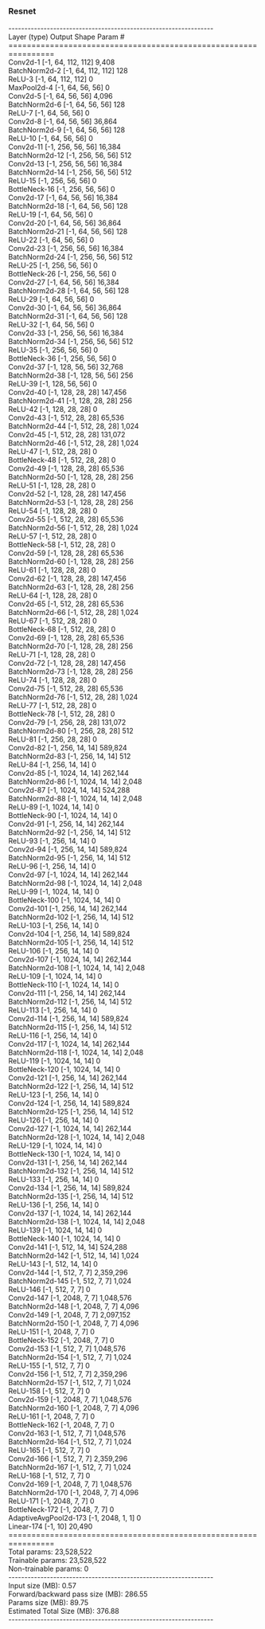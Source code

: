 ### Resnet


----------------------------------------------------------------</br>
        Layer (type)               Output Shape         Param #</br>
================================================================</br>
            Conv2d-1         [-1, 64, 112, 112]           9,408</br>
       BatchNorm2d-2         [-1, 64, 112, 112]             128</br>
              ReLU-3         [-1, 64, 112, 112]               0</br>
         MaxPool2d-4           [-1, 64, 56, 56]               0</br>
            Conv2d-5           [-1, 64, 56, 56]           4,096</br>
       BatchNorm2d-6           [-1, 64, 56, 56]             128</br>
              ReLU-7           [-1, 64, 56, 56]               0</br>
            Conv2d-8           [-1, 64, 56, 56]          36,864</br>
       BatchNorm2d-9           [-1, 64, 56, 56]             128</br>
             ReLU-10           [-1, 64, 56, 56]               0</br>
           Conv2d-11          [-1, 256, 56, 56]          16,384</br>
      BatchNorm2d-12          [-1, 256, 56, 56]             512</br>
           Conv2d-13          [-1, 256, 56, 56]          16,384</br>
      BatchNorm2d-14          [-1, 256, 56, 56]             512</br>
             ReLU-15          [-1, 256, 56, 56]               0</br>
       BottleNeck-16          [-1, 256, 56, 56]               0</br>
           Conv2d-17           [-1, 64, 56, 56]          16,384</br>
      BatchNorm2d-18           [-1, 64, 56, 56]             128</br>
             ReLU-19           [-1, 64, 56, 56]               0</br>
           Conv2d-20           [-1, 64, 56, 56]          36,864</br>
      BatchNorm2d-21           [-1, 64, 56, 56]             128</br>
             ReLU-22           [-1, 64, 56, 56]               0</br>
           Conv2d-23          [-1, 256, 56, 56]          16,384</br>
      BatchNorm2d-24          [-1, 256, 56, 56]             512</br>
             ReLU-25          [-1, 256, 56, 56]               0</br>
       BottleNeck-26          [-1, 256, 56, 56]               0</br>
           Conv2d-27           [-1, 64, 56, 56]          16,384</br>
      BatchNorm2d-28           [-1, 64, 56, 56]             128</br>
             ReLU-29           [-1, 64, 56, 56]               0</br>
           Conv2d-30           [-1, 64, 56, 56]          36,864</br>
      BatchNorm2d-31           [-1, 64, 56, 56]             128</br>
             ReLU-32           [-1, 64, 56, 56]               0</br>
           Conv2d-33          [-1, 256, 56, 56]          16,384</br>
      BatchNorm2d-34          [-1, 256, 56, 56]             512</br>
             ReLU-35          [-1, 256, 56, 56]               0</br>
       BottleNeck-36          [-1, 256, 56, 56]               0</br>
           Conv2d-37          [-1, 128, 56, 56]          32,768</br>
      BatchNorm2d-38          [-1, 128, 56, 56]             256</br>
             ReLU-39          [-1, 128, 56, 56]               0</br>
           Conv2d-40          [-1, 128, 28, 28]         147,456</br>
      BatchNorm2d-41          [-1, 128, 28, 28]             256</br>
             ReLU-42          [-1, 128, 28, 28]               0</br>
           Conv2d-43          [-1, 512, 28, 28]          65,536</br>
      BatchNorm2d-44          [-1, 512, 28, 28]           1,024</br>
           Conv2d-45          [-1, 512, 28, 28]         131,072</br>
      BatchNorm2d-46          [-1, 512, 28, 28]           1,024</br>
             ReLU-47          [-1, 512, 28, 28]               0</br>
       BottleNeck-48          [-1, 512, 28, 28]               0</br>
           Conv2d-49          [-1, 128, 28, 28]          65,536</br>
      BatchNorm2d-50          [-1, 128, 28, 28]             256</br>
             ReLU-51          [-1, 128, 28, 28]               0</br>
           Conv2d-52          [-1, 128, 28, 28]         147,456</br>
      BatchNorm2d-53          [-1, 128, 28, 28]             256</br>
             ReLU-54          [-1, 128, 28, 28]               0</br>
           Conv2d-55          [-1, 512, 28, 28]          65,536</br>
      BatchNorm2d-56          [-1, 512, 28, 28]           1,024</br>
             ReLU-57          [-1, 512, 28, 28]               0</br>
       BottleNeck-58          [-1, 512, 28, 28]               0</br>
           Conv2d-59          [-1, 128, 28, 28]          65,536</br>
      BatchNorm2d-60          [-1, 128, 28, 28]             256</br>
             ReLU-61          [-1, 128, 28, 28]               0</br>
           Conv2d-62          [-1, 128, 28, 28]         147,456</br>
      BatchNorm2d-63          [-1, 128, 28, 28]             256</br>
             ReLU-64          [-1, 128, 28, 28]               0</br>
           Conv2d-65          [-1, 512, 28, 28]          65,536</br>
      BatchNorm2d-66          [-1, 512, 28, 28]           1,024</br>
             ReLU-67          [-1, 512, 28, 28]               0</br>
       BottleNeck-68          [-1, 512, 28, 28]               0</br>
           Conv2d-69          [-1, 128, 28, 28]          65,536</br>
      BatchNorm2d-70          [-1, 128, 28, 28]             256</br>
             ReLU-71          [-1, 128, 28, 28]               0</br>
           Conv2d-72          [-1, 128, 28, 28]         147,456</br>
      BatchNorm2d-73          [-1, 128, 28, 28]             256</br>
             ReLU-74          [-1, 128, 28, 28]               0</br>
           Conv2d-75          [-1, 512, 28, 28]          65,536</br>
      BatchNorm2d-76          [-1, 512, 28, 28]           1,024</br>
             ReLU-77          [-1, 512, 28, 28]               0</br>
       BottleNeck-78          [-1, 512, 28, 28]               0</br>
           Conv2d-79          [-1, 256, 28, 28]         131,072</br>
      BatchNorm2d-80          [-1, 256, 28, 28]             512</br>
             ReLU-81          [-1, 256, 28, 28]               0</br>
           Conv2d-82          [-1, 256, 14, 14]         589,824</br>
      BatchNorm2d-83          [-1, 256, 14, 14]             512</br>
             ReLU-84          [-1, 256, 14, 14]               0</br>
           Conv2d-85         [-1, 1024, 14, 14]         262,144</br>
      BatchNorm2d-86         [-1, 1024, 14, 14]           2,048</br>
           Conv2d-87         [-1, 1024, 14, 14]         524,288</br>
      BatchNorm2d-88         [-1, 1024, 14, 14]           2,048</br>
             ReLU-89         [-1, 1024, 14, 14]               0</br>
       BottleNeck-90         [-1, 1024, 14, 14]               0</br>
           Conv2d-91          [-1, 256, 14, 14]         262,144</br>
      BatchNorm2d-92          [-1, 256, 14, 14]             512</br>
             ReLU-93          [-1, 256, 14, 14]               0</br>
           Conv2d-94          [-1, 256, 14, 14]         589,824</br>
      BatchNorm2d-95          [-1, 256, 14, 14]             512</br>
             ReLU-96          [-1, 256, 14, 14]               0</br>
           Conv2d-97         [-1, 1024, 14, 14]         262,144</br>
      BatchNorm2d-98         [-1, 1024, 14, 14]           2,048</br>
             ReLU-99         [-1, 1024, 14, 14]               0</br>
      BottleNeck-100         [-1, 1024, 14, 14]               0</br>
          Conv2d-101          [-1, 256, 14, 14]         262,144</br>
     BatchNorm2d-102          [-1, 256, 14, 14]             512</br>
            ReLU-103          [-1, 256, 14, 14]               0</br>
          Conv2d-104          [-1, 256, 14, 14]         589,824</br>
     BatchNorm2d-105          [-1, 256, 14, 14]             512</br>
            ReLU-106          [-1, 256, 14, 14]               0</br>
          Conv2d-107         [-1, 1024, 14, 14]         262,144</br>
     BatchNorm2d-108         [-1, 1024, 14, 14]           2,048</br>
            ReLU-109         [-1, 1024, 14, 14]               0</br>
      BottleNeck-110         [-1, 1024, 14, 14]               0</br>
          Conv2d-111          [-1, 256, 14, 14]         262,144</br>
     BatchNorm2d-112          [-1, 256, 14, 14]             512</br>
            ReLU-113          [-1, 256, 14, 14]               0</br>
          Conv2d-114          [-1, 256, 14, 14]         589,824</br>
     BatchNorm2d-115          [-1, 256, 14, 14]             512</br>
            ReLU-116          [-1, 256, 14, 14]               0</br>
          Conv2d-117         [-1, 1024, 14, 14]         262,144</br>
     BatchNorm2d-118         [-1, 1024, 14, 14]           2,048</br>
            ReLU-119         [-1, 1024, 14, 14]               0</br>
      BottleNeck-120         [-1, 1024, 14, 14]               0</br>
          Conv2d-121          [-1, 256, 14, 14]         262,144</br>
     BatchNorm2d-122          [-1, 256, 14, 14]             512</br>
            ReLU-123          [-1, 256, 14, 14]               0</br>
          Conv2d-124          [-1, 256, 14, 14]         589,824</br>
     BatchNorm2d-125          [-1, 256, 14, 14]             512</br>
            ReLU-126          [-1, 256, 14, 14]               0</br>
          Conv2d-127         [-1, 1024, 14, 14]         262,144</br>
     BatchNorm2d-128         [-1, 1024, 14, 14]           2,048</br>
            ReLU-129         [-1, 1024, 14, 14]               0</br>
      BottleNeck-130         [-1, 1024, 14, 14]               0</br>
          Conv2d-131          [-1, 256, 14, 14]         262,144</br>
     BatchNorm2d-132          [-1, 256, 14, 14]             512</br>
            ReLU-133          [-1, 256, 14, 14]               0</br>
          Conv2d-134          [-1, 256, 14, 14]         589,824</br>
     BatchNorm2d-135          [-1, 256, 14, 14]             512</br>
            ReLU-136          [-1, 256, 14, 14]               0</br>
          Conv2d-137         [-1, 1024, 14, 14]         262,144</br>
     BatchNorm2d-138         [-1, 1024, 14, 14]           2,048</br>
            ReLU-139         [-1, 1024, 14, 14]               0</br>
      BottleNeck-140         [-1, 1024, 14, 14]               0</br>
          Conv2d-141          [-1, 512, 14, 14]         524,288</br>
     BatchNorm2d-142          [-1, 512, 14, 14]           1,024</br>
            ReLU-143          [-1, 512, 14, 14]               0</br>
          Conv2d-144            [-1, 512, 7, 7]       2,359,296</br>
     BatchNorm2d-145            [-1, 512, 7, 7]           1,024</br>
            ReLU-146            [-1, 512, 7, 7]               0</br>
          Conv2d-147           [-1, 2048, 7, 7]       1,048,576</br>
     BatchNorm2d-148           [-1, 2048, 7, 7]           4,096</br>
          Conv2d-149           [-1, 2048, 7, 7]       2,097,152</br>
     BatchNorm2d-150           [-1, 2048, 7, 7]           4,096</br>
            ReLU-151           [-1, 2048, 7, 7]               0</br>
      BottleNeck-152           [-1, 2048, 7, 7]               0</br>
          Conv2d-153            [-1, 512, 7, 7]       1,048,576</br>
     BatchNorm2d-154            [-1, 512, 7, 7]           1,024</br>
            ReLU-155            [-1, 512, 7, 7]               0</br>
          Conv2d-156            [-1, 512, 7, 7]       2,359,296</br>
     BatchNorm2d-157            [-1, 512, 7, 7]           1,024</br>
            ReLU-158            [-1, 512, 7, 7]               0</br>
          Conv2d-159           [-1, 2048, 7, 7]       1,048,576</br>
     BatchNorm2d-160           [-1, 2048, 7, 7]           4,096</br>
            ReLU-161           [-1, 2048, 7, 7]               0</br>
      BottleNeck-162           [-1, 2048, 7, 7]               0</br>
          Conv2d-163            [-1, 512, 7, 7]       1,048,576</br>
     BatchNorm2d-164            [-1, 512, 7, 7]           1,024</br>
            ReLU-165            [-1, 512, 7, 7]               0</br>
          Conv2d-166            [-1, 512, 7, 7]       2,359,296</br>
     BatchNorm2d-167            [-1, 512, 7, 7]           1,024</br>
            ReLU-168            [-1, 512, 7, 7]               0</br>
          Conv2d-169           [-1, 2048, 7, 7]       1,048,576</br>
     BatchNorm2d-170           [-1, 2048, 7, 7]           4,096</br>
            ReLU-171           [-1, 2048, 7, 7]               0</br>
      BottleNeck-172           [-1, 2048, 7, 7]               0</br>
AdaptiveAvgPool2d-173           [-1, 2048, 1, 1]               0</br>
          Linear-174                   [-1, 10]          20,490</br>
================================================================</br>
Total params: 23,528,522</br>
Trainable params: 23,528,522</br>
Non-trainable params: 0</br>
----------------------------------------------------------------</br>
Input size (MB): 0.57</br>
Forward/backward pass size (MB): 286.55</br>
Params size (MB): 89.75</br>
Estimated Total Size (MB): 376.88</br>
----------------------------------------------------------------</br>
